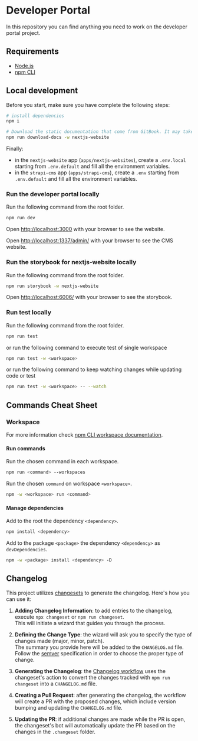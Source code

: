# Developer Portal

In this repository you can find anything you need to work on the developer portal project.

## Requirements

- [Node.js](https://nodejs.org/docs/latest-v18.x/api/index.html)
- [npm CLI](https://docs.npmjs.com/cli/v9)

## Local development

Before you start, make sure you have complete the following steps:

``` bash
# install dependencies
npm i

# Download the static documentation that come from GitBook. It may take a while.
npm run download-docs -w nextjs-website
```

Finally:
- in the `nextjs-website` app (`apps/nextjs-websites`), create a `.env.local` starting from `.env.default` and fill all the environment variables.
- in the `strapi-cms` app (`apps/strapi-cms`), create a `.env` starting from `.env.default` and fill all the environment variables.

### Run the developer portal locally

Run the following command from the root folder.

``` bash
npm run dev
```

Open [http://localhost:3000](http://localhost:3000) with your browser to see the website.

Open [http://localhost:1337/admin/](http://localhost:1337/admin/) with your browser to see the CMS website.

### Run the storybook for nextjs-website locally

Run the following command from the root folder.

``` bash
npm run storybook -w nextjs-website
```

Open [http://localhost:6006/](http://localhost:6006/) with your browser to see the storybook.

### Run test locally

Run the following command from the root folder.

``` bash
npm run test
```

or run the following command to execute test of single workspace

``` bash
npm run test -w <workspace>
```

or run the following command to keep watching changes while updating code or test

``` bash
npm run test -w <workspace> -- --watch
```

## Commands Cheat Sheet


### Workspace

For more information check [npm CLI workspace documentation](https://docs.npmjs.com/cli/v9/using-npm/workspaces).

#### Run commands

Run the chosen command in each workspace.

``` bash
npm run <command> --workspaces
```

Run the chosen `command` on workspace `<workspace>`.

``` bash
npm -w <workspace> run <command>
```

#### Manage dependencies
Add to the root the dependency `<dependency>`.

``` bash
npm install <dependency>
```

Add to the package `<package>` the dependency `<dependency>` as `devDependencies`.

``` bash
npm -w <package> install <dependency> -D
```

## Changelog
This project utilizes [changesets](https://github.com/changesets/changesets) to generate the changelog. Here's how you can use it:

1. **Adding Changelog Information**: to add entries to the changelog, execute `npx changeset` or `npm run changeset`.  
This will initiate a wizard that guides you through the process.

2. **Defining the Change Type**: the wizard will ask you to specify the type of changes made (major, minor, patch).  
The summary you provide here will be added to the `CHANGELOG.md` file. Follow the [semver](https://semver.org/#summary) specification in order to choose the proper type of change.

3. **Generating the Changelog**: the [Changelog workflow](.github/workflows/changelog.yaml) uses the changeset's action to convert the changes tracked with `npm run changeset` into a `CHANGELOG.md` file.

4. **Creating a Pull Request**: after generating the changelog, the workflow will create a PR with the proposed changes, which include version bumping and updating the `CHANGELOG.md` file.

5. **Updating the PR**: if additional changes are made while the PR is open, the changeset's bot will automatically update the PR based on the changes in the `.changeset` folder.
